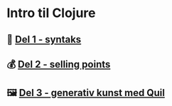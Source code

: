 # Intro til Clojure

## 🧬 [Del 1 - syntaks](intro01)

## 💰 [Del 2 - selling points](intro02)

## 🖼️ [Del 3 - generativ kunst med Quil](intro03)
